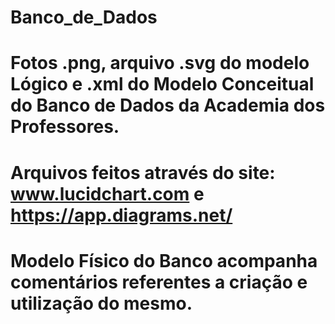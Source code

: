 # Banco_de_Dados

# Fotos .png, arquivo .svg do modelo Lógico e .xml do Modelo Conceitual do Banco de Dados da Academia dos Professores.
# Arquivos feitos através do site: www.lucidchart.com e https://app.diagrams.net/

# Modelo Físico do Banco acompanha comentários referentes a criação e utilização do mesmo.
